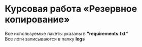 # Курсовая работа «Резервное копирование»

Все используемые пакеты указаны в **"requirements.txt"**  
Все логи записываются в папку **logs**
